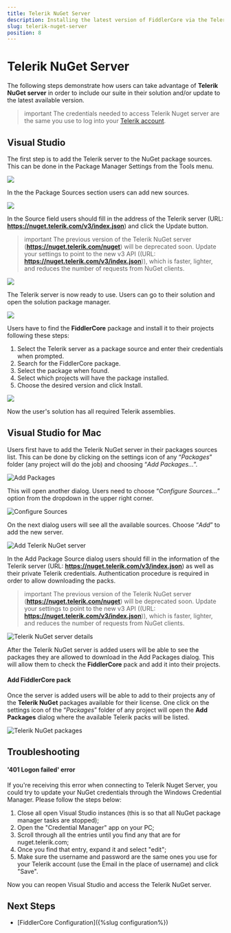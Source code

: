 ```yaml
---
title: Telerik NuGet Server
description: Installing the latest version of FiddlerCore via the Telerik Nuget servers
slug: telerik-nuget-server
position: 8
---
```


# Telerik NuGet Server

The following steps demonstrate how users can take advantage of **Telerik NuGet server** in order to include our suite in their solution and/or update to the latest available version.

>important The credentials needed to access Telerik Nuget server are the same you use to log into your [Telerik account](https://www.telerik.com/account).

## Visual Studio

The first step is to add the Telerik server to the NuGet package sources. This can be done in the Package Manager Settings from the Tools menu.

![](images/nuget-server/nuget-vs-pm-settings.png)

In the the Package Sources section users can add new sources.

![](images/nuget-server/nuget-vs-add-source.png)

In the Source field users should fill in the address of the Telerik server (URL: **https://nuget.telerik.com/v3/index.json**) and click the Update button.

>important The previous version of the Telerik NuGet server (**https://nuget.telerik.com/nuget**) will be deprecated soon. Update your settings to point to the new v3 API ((URL: **https://nuget.telerik.com/v3/index.json**)), which is faster, lighter, and reduces the number of requests from NuGet clients. 

![](images/nuget-server/nuget-vs-telerik-server.png)

The Telerik server is now ready to use. Users can go to their solution and open the solution package manager.

![](images/nuget-server/nuget-vs-manage-packages.png)

Users have to find the **FiddlerCore** package and install it to their projects following these steps:

1. Select the Telerik server as a package source and enter their credentials when prompted.
1. Search for the FiddlerCore package.
1. Select the package when found.
1. Select which projects will have the package installed.
1. Choose the desired version and click Install.

![](images/nuget-server/nuget-vs-add-packages.png)

Now the user's solution has all required Telerik assemblies.

## Visual Studio for Mac

Users first have to add the Telerik NuGet server in their packages sources list. This can be done by clicking on the settings icon of any “*Packages*” folder (any project will do the job) and choosing “*Add Packages…*”.

![Add Packages](images/getting-started-add-packages-menu.png "Add Packages")

This will open another dialog. Users need to choose “*Configure Sources…*” option from the dropdown in the upper right corner.


![Configure Sources](images/getting-started-configure-sources.png "Configure Sources")

On the next dialog users will see all the available sources. Choose “*Add*” to add the new server.

![Add Telerik NuGet server](images/getting-started-add-package-source.png "Add Telerik NuGet server")

In the Add Package Source dialog users should fill in the information of the Telerik server (URL: **https://nuget.telerik.com/v3/index.json**) as well as their private Telerik credentials. Authentication procedure is required in order to allow downloading the packs.

>important The previous version of the Telerik NuGet server (**https://nuget.telerik.com/nuget**) will be deprecated soon. Update your settings to point to the new v3 API ((URL: **https://nuget.telerik.com/v3/index.json**)), which is faster, lighter, and reduces the number of requests from NuGet clients. 

![Telerik NuGet server details](images/getting-started-add-telerk-server.png "Telerik NuGet server details")

After the Telerik NuGet server is added users will be able to see the packages they are allowed to download in the Add Packages dialog. This will allow them to check the **FiddlerCore** pack and add it into their projects.

#### Add FiddlerCore pack

Once the server is added users will be able to add to their projects any of the **Telerik NuGet** packages available for their license. One click on the settings icon of the “*Packages*” folder of any project will open the **Add Packages** dialog where the available Telerik packs will be listed.

![Telerik NuGet packages](images/getting-started-add-packages-dialog.png "Telerik NuGet packages")

## Troubleshooting

#### '401 Logon failed' error

If you're receiving this error when connecting to Telerik Nuget Server, you could try to update your NuGet credentials through the Windows Credential Manager. Please follow the steps below:

1. Close all open Visual Studio instances (this is so that all NuGet package manager tasks are stopped);
1. Open the "Credential Manager" app on your PC;
1. Scroll through all the entries until you find any that are for nuget.telerik.com;
1. Once you find that entry, expand it and select "edit";
1. Make sure the username and password are the same ones you use for your Telerik account (use the Email in the place of username) and click "Save".

Now you can reopen Visual Studio and access the Telerik NuGet server. 


## Next Steps

- [FiddlerCore Configuration]({%slug configuration%})
